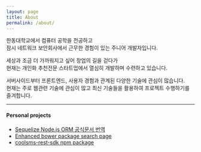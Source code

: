 ```yaml
---
layout: page
title: About
permalink: /about/
---
```


한동대학교에서 컴퓨터 공학을 전공하고   
잠시 네트워크 보안회사에서 근무한 경험이 있는 주니어 개발자입니다.

세상과 조금 더 가까워지고 싶어 창업의 길을 걷다가  
현재는 개인화 추천전문 스타트업에서 열심히 개발하며 수련하고 있습니다.

서버사이드부터 프론트엔드, 사용자 경험과 관계된 다양한 기술에 관심이 많습니다.  
현재는 주로 웹관련 기술에 관심이 많고 최신 기술들을 활용하여 프로젝트 수행하기를 즐겨합니다.

---

#### Personal projects
 * [Sequelize Node.js ORM 공식문서 번역](http://a0ly.github.io/sequelize/)
 * [Enhanced bower package search page](http://a0ly.github.io/bowerSearch/#/)
 * [coolsms-rest-sdk npm package](https://github.com/a0ly/coolsms-rest-sdk)
